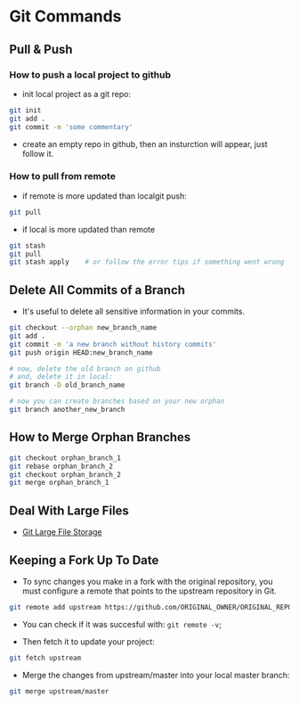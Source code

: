 # Git Commands

## Pull & Push

### How to push a local project to github

- init local project as a git repo:

```bash
git init
git add .
git commit -m 'some commentary'
```

- create an empty repo in github, then an insturction will appear, just follow it.

### How to pull from remote

- if remote is more updated than localgit push:

```bash
git pull
```

- if local is more updated than remote

```bash
git stash
git pull
git stash apply    # or follow the error tips if something went wrong
```

## Delete All Commits of a Branch

- It's useful to delete all sensitive information in your commits.

```bash
git checkout --orphan new_branch_name
git add .
git commit -m 'a new branch without history commits'
git push origin HEAD:new_branch_name

# now, delete the old branch on github
# and, delete it in local:
git branch -D old_branch_name 

# now you can create branches based on your new orphan
git branch another_new_branch
```

## How to Merge Orphan Branches

```bash
git checkout orphan_branch_1
git rebase orphan_branch_2
git checkout orphan_branch_2
git merge orphan_branch_1
```

## Deal With Large Files

- [Git Large File Storage](https://git-lfs.github.com/)

## Keeping a Fork Up To Date

- To sync changes you make in a fork with the original repository, you must configure a remote that points to the upstream repository in Git.

```bash
git remote add upstream https://github.com/ORIGINAL_OWNER/ORIGINAL_REPOSITORY.git
```

- You can check if it was succesful with: `git remote -v`;

- Then fetch it to update your project:

```bash
git fetch upstream
```

- Merge the changes from upstream/master into your local master branch:

```bash
git merge upstream/master
```
